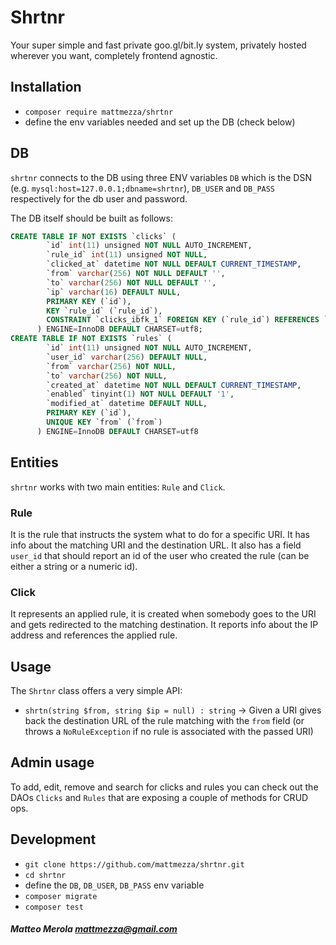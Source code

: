 Shrtnr
=====

Your super simple and fast private goo.gl/bit.ly system, privately hosted wherever you want, completely frontend agnostic.

## Installation

- `composer require mattmezza/shrtnr`
- define the env variables needed and set up the DB (check below)

## DB

`shrtnr` connects to the DB using three ENV variables `DB` which is the DSN (e.g. `mysql:host=127.0.0.1;dbname=shrtnr`), `DB_USER` and `DB_PASS` respectively for the db user and password.

The DB itself should be built as follows:

```sql
CREATE TABLE IF NOT EXISTS `clicks` (
        `id` int(11) unsigned NOT NULL AUTO_INCREMENT,
        `rule_id` int(11) unsigned NOT NULL,
        `clicked_at` datetime NOT NULL DEFAULT CURRENT_TIMESTAMP,
        `from` varchar(256) NOT NULL DEFAULT '',
        `to` varchar(256) NOT NULL DEFAULT '',
        `ip` varchar(16) DEFAULT NULL,
        PRIMARY KEY (`id`),
        KEY `rule_id` (`rule_id`),
        CONSTRAINT `clicks_ibfk_1` FOREIGN KEY (`rule_id`) REFERENCES `rules` (`id`) ON DELETE CASCADE ON UPDATE CASCADE
      ) ENGINE=InnoDB DEFAULT CHARSET=utf8;
CREATE TABLE IF NOT EXISTS `rules` (
        `id` int(11) unsigned NOT NULL AUTO_INCREMENT,
        `user_id` varchar(256) DEFAULT NULL,
        `from` varchar(256) NOT NULL,
        `to` varchar(256) NOT NULL,
        `created_at` datetime NOT NULL DEFAULT CURRENT_TIMESTAMP,
        `enabled` tinyint(1) NOT NULL DEFAULT '1',
        `modified_at` datetime DEFAULT NULL,
        PRIMARY KEY (`id`),
        UNIQUE KEY `from` (`from`)
      ) ENGINE=InnoDB DEFAULT CHARSET=utf8
```

## Entities

`shrtnr` works with two main entities: `Rule` and `Click`.

### Rule

It is the rule that instructs the system what to do for a specific URI. It has info about the matching URI and the destination URL. It also has a field `user_id` that should report an id of the user who created the rule (can be either a string or a numeric id).

### Click

It represents an applied rule, it is created when somebody goes to the URI and gets redirected to the matching destination. It reports info about the IP address and references the applied rule.

## Usage

The `Shrtnr` class offers a very simple API:

- `shrtn(string $from, string $ip = null) : string` -> Given a URI gives back the destination URL of the rule matching with the `from` field (or throws a `NoRuleException` if no rule is associated with the passed URI)

## Admin usage

To add, edit, remove and search for clicks and rules you can check out the DAOs `Clicks` and `Rules` that are exposing a couple of methods for CRUD ops.

## Development

- `git clone https://github.com/mattmezza/shrtnr.git`
- `cd shrtnr`
- define the `DB`, `DB_USER`, `DB_PASS` env variable
- `composer migrate`
- `composer test`


##### Matteo Merola <mattmezza@gmail.com>
